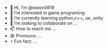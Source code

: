 - 👋 Hi, I’m @siwon0618
- 👀 I’m interested in game programing
- 🌱 I’m currently learning python,c++, ue, unity
- 💞️ I’m looking to collaborate on ...
- 📫 How to reach me ...
- 😄 Pronouns: ...
- ⚡ Fun fact: ...

<!---
siwon0618/siwon0618 is a ✨ special ✨ repository because its `README.md` (this file) appears on your GitHub profile.
You can click the Preview link to take a look at your changes.
--->
